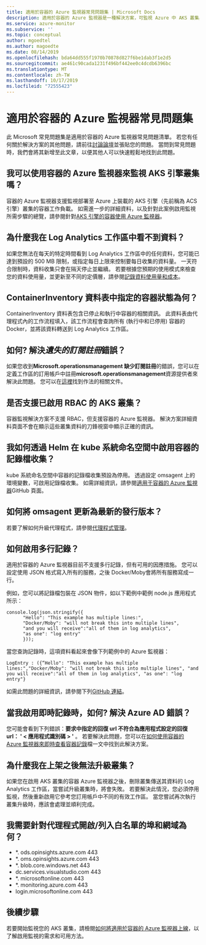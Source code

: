 ```yaml
---
title: 適用於容器的 Azure 監視器常見問題集 | Microsoft Docs
description: 適用於容器的 Azure 監視器是一種解決方案，可監視 Azure 中 AKS 叢集與容器執行個體的健康狀情況。 本文將回答常見問題。
ms.service: azure-monitor
ms.subservice: ''
ms.topic: conceptual
author: mgoedtel
ms.author: magoedte
ms.date: 08/14/2019
ms.openlocfilehash: bda64dd555f1970b70878d827f6be1dab3f1e2d5
ms.sourcegitcommit: ae461c90cada1231f496bf442ee0c4dcdb6396bc
ms.translationtype: MT
ms.contentlocale: zh-TW
ms.lasthandoff: 10/17/2019
ms.locfileid: "72555423"
---
```

# <a name="azure-monitor-for-containers-frequently-asked-questions"></a>適用於容器的 Azure 監視器常見問題集

此 Microsoft 常見問題集是適用於容器的 Azure 監視器常見問題清單。 若您有任何關於解決方案的其他問題，請前往[討論論壇](https://feedback.azure.com/forums/34192--general-feedback)並張貼您的問題。 當問到常見問題時，我們會將其新增至此文章，以便其他人可以快速輕鬆地找到此問題。

## <a name="can-i-monitor-my-aks-engine-cluster-with-azure-monitor-for-containers"></a>我可以使用容器的 Azure 監視器來監視 AKS 引擎叢集嗎？

容器的 Azure 監視器支援監視部署至 Azure 上裝載的 AKS 引擎（先前稱為 ACS 引擎）叢集的容器工作負載。 如需進一步的詳細資料，以及針對此案例啟用監視所需步驟的總覽，請參閱針對[AKS 引擎的容器使用 Azure 監視器](https://github.com/microsoft/OMS-docker/tree/aks-engine)。

## <a name="why-dont-i-see-data-in-my-log-analytics-workspace"></a>為什麼我在 Log Analytics 工作區中看不到資料？

如果您無法在每天的特定時間看到 Log Analytics 工作區中的任何資料，您可能已達到預設的 500 MB 限制，或指定每日上限來控制要每日收集的資料量。 一天符合限制時，資料收集只會在隔天停止並繼續。 若要根據您預期的使用模式來檢查您的資料使用量，並更新至不同的定價層，請參閱[記錄資料使用量和成本](../platform/manage-cost-storage.md)。 

## <a name="what-are-the-container-states-specified-in-the-containerinventory-table"></a>ContainerInventory 資料表中指定的容器狀態為何？

ContainerInventory 資料表包含已停止和執行中容器的相關資訊。 此資料表由代理程式內的工作流程填入，該工作流程會查詢所有 (執行中和已停用) 容器的 Docker，並將該資料轉送到 Log Analytics 工作區。
 
## <a name="how-do-i-resolve-missing-subscription-registration-error"></a>如何? 解決*遺失的訂閱註冊*錯誤？

如果您收到**Microsoft.operationsmanagement 缺少訂閱註冊**的錯誤，您可以在定義工作區的訂用帳戶中註冊**microsoft.operationsmanagement**資源提供者來解決此問題。 您可以在[這裡](../../azure-resource-manager/resource-manager-register-provider-errors.md)找到作法的相關文件。

## <a name="is-there-support-for-rbac-enabled-aks-clusters"></a>是否支援已啟用 RBAC 的 AKS 叢集？

容器監視解決方案不支援 RBAC，但支援容器的 Azure 監視器。 解決方案詳細資料頁面不會在顯示這些叢集資料的刀鋒視窗中顯示正確的資訊。

## <a name="how-do-i-enable-log-collection-for-containers-in-the-kube-system-namespace-through-helm"></a>我如何透過 Helm 在 kube 系統命名空間中啟用容器的記錄檔收集？

kube 系統命名空間中容器的記錄檔收集預設為停用。 透過設定 omsagent 上的環境變數，可啟用記錄檔收集。 如需詳細資訊，請參閱[適用于容器的 Azure 監視器](https://github.com/helm/charts/tree/master/incubator/azuremonitor-containers)GitHub 頁面。 

## <a name="how-do-i-update-the-omsagent-to-the-latest-released-version"></a>如何將 omsagent 更新為最新的發行版本？

若要了解如何升級代理程式，請參閱[代理程式管理](container-insights-manage-agent.md)。

## <a name="how-do-i-enable-multi-line-logging"></a>如何啟用多行記錄？

適用於容器的 Azure 監視器目前不支援多行記錄，但有可用的因應措施。 您可以設定使用 JSON 格式寫入所有的服務，之後 Docker/Moby會將所有服務寫成一行。

例如，您可以將記錄檔包裝在 JSON 物件，如以下範例中範例 node.js 應用程式所示：

```
console.log(json.stringify({ 
      "Hello": "This example has multiple lines:",
      "Docker/Moby": "will not break this into multiple lines",
      "and you will receive":"all of them in log analytics",
      "as one": "log entry"
      }));
```

當您查詢記錄時，這項資料看起來會像下列範例中的 Azure 監視器：

```
LogEntry : ({“Hello": "This example has multiple lines:","Docker/Moby": "will not break this into multiple lines", "and you will receive":"all of them in log analytics", "as one": "log entry"}

```

如需此問題的詳細資訊，請參閱下列[GitHub 連結](https://github.com/moby/moby/issues/22920)。

## <a name="how-do-i-resolve-azure-ad-errors-when-i-enable-live-logs"></a>當我啟用即時記錄時，如何? 解決 Azure AD 錯誤？ 

您可能會看到下列錯誤：**要求中指定的回復 url 不符合為應用程式設定的回復 url： ' < 應用程式識別碼 \> '** 。 若要解決此問題，您可以在[如何使用容器的 Azure 監視器來即時查看容器記錄](container-insights-live-logs.md#configure-aks-with-azure-active-directory)檔一文中找到此解決方案。 

## <a name="why-cant-i-upgrade-cluster-after-onboarding"></a>為什麼我在上架之後無法升級叢集？

如果您在啟用 AKS 叢集的容器 Azure 監視器之後，刪除叢集傳送其資料的 Log Analytics 工作區，當嘗試升級叢集時，將會失敗。 若要解決此情況，您必須停用監視，然後重新啟用它參考您訂用帳戶中不同的有效工作區。 當您嘗試再次執行叢集升級時，應該會處理並順利完成。  

## <a name="which-ports-and-domains-do-i-need-to-openwhitelist-for-the-agent"></a>我需要針對代理程式開啟/列入白名單的埠和網域為何？
- *. ods.opinsights.azure.com 443
- *. oms.opinsights.azure.com 443
- *. blob.core.windows.net 443
- dc.services.visualstudio.com 443
- *. microsoftonline.com 443
- *. monitoring.azure.com 443
- login.microsoftonline.com 443

## <a name="next-steps"></a>後續步驟

若要開始監視您的 AKS 叢集，請檢閱[如何將適用於容器的 Azure 監視器上線](container-insights-onboard.md)，以了解啟用監視的需求和可用方法。 
